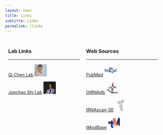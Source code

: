 ```yaml
---
layout: news
title: Links
subtitle: Links
permalink: /links
---
```


<div style="display: flex;">
  <div style="flex: 50%; padding: 10px;">
    <h3>Lab Links</h3><hr>
    <!-- 在这里使用Markdown或HTML列出你的链接 -->
    <p><a href="http://qichen-lab.info/">Qi Chen Lab</a> <img src="/assets/img/links/ChenLab.jpg" style="width: 40px; height: 40px;"></p>
    <p><a href="https://www.shi-lab.net/">Junchao Shi Lab</a> <img src="/assets/img/links/ShiLab.jpg" style="width: 40px; height: 40px;"></p>
  </div>
  <div style="flex: 50%; padding: 10px;">
    <h3>Web Sources</h3><hr>
    <!-- 在这里使用Markdown或HTML列出你的链接 -->
    <p><a href="https://pubmed.ncbi.nlm.nih.gov/">PubMed</a> <img src="/assets/img/links/PubMed.png" style="width: 40px; height: 40px;"></p>
    <p><a href="http://gtrnadb.ucsc.edu/">GtRNAdb</a> <img src="/assets/img/links/GtRNAdb.png" style="width: 40px; height: 40px;"></p>
    <p><a href="http://lowelab.ucsc.edu/tRNAscan-SE/">tRNAscan-SE</a> <img src="/assets/img/links/tRNAscan-SE.png" style="width: 40px; height: 40px;"></p>
    <p><a href="https://www.tmodbase.com/#/">tModBase</a> <img src="/assets/img/links/tModBase.jpg" style="width: 40px; height: 40px;"></p>
    
  </div>
</div>


